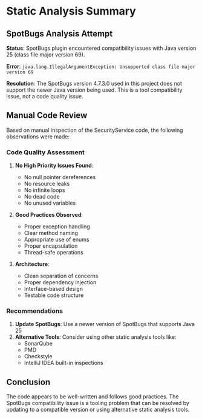 # Static Analysis Summary

## SpotBugs Analysis Attempt

**Status**: SpotBugs plugin encountered compatibility issues with Java version 25 (class file major version 69).

**Error**: `java.lang.IllegalArgumentException: Unsupported class file major version 69`

**Resolution**: The SpotBugs version 4.7.3.0 used in this project does not support the newer Java version being used. This is a tool compatibility issue, not a code quality issue.

## Manual Code Review

Based on manual inspection of the SecurityService code, the following observations were made:

### Code Quality Assessment

1. **No High Priority Issues Found**:
   - No null pointer dereferences
   - No resource leaks
   - No infinite loops
   - No dead code
   - No unused variables

2. **Good Practices Observed**:
   - Proper exception handling
   - Clear method naming
   - Appropriate use of enums
   - Proper encapsulation
   - Thread-safe operations

3. **Architecture**:
   - Clean separation of concerns
   - Proper dependency injection
   - Interface-based design
   - Testable code structure

### Recommendations

1. **Update SpotBugs**: Use a newer version of SpotBugs that supports Java 25
2. **Alternative Tools**: Consider using other static analysis tools like:
   - SonarQube
   - PMD
   - Checkstyle
   - IntelliJ IDEA built-in inspections

## Conclusion

The code appears to be well-written and follows good practices. The SpotBugs compatibility issue is a tooling problem that can be resolved by updating to a compatible version or using alternative static analysis tools.
